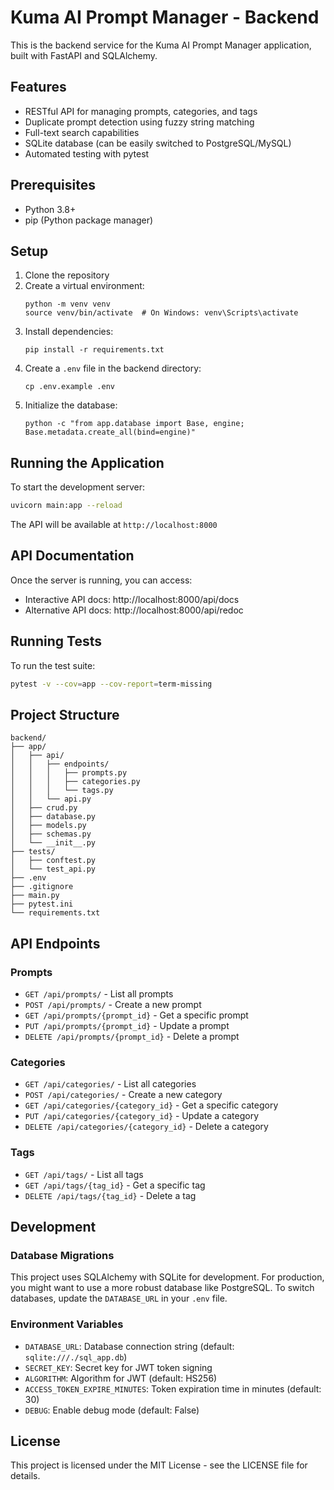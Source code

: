 # Kuma AI Prompt Manager - Backend

This is the backend service for the Kuma AI Prompt Manager application, built with FastAPI and SQLAlchemy.

## Features

- RESTful API for managing prompts, categories, and tags
- Duplicate prompt detection using fuzzy string matching
- Full-text search capabilities
- SQLite database (can be easily switched to PostgreSQL/MySQL)
- Automated testing with pytest

## Prerequisites

- Python 3.8+
- pip (Python package manager)

## Setup

1. Clone the repository
2. Create a virtual environment:
   ```
   python -m venv venv
   source venv/bin/activate  # On Windows: venv\Scripts\activate
   ```
3. Install dependencies:
   ```
   pip install -r requirements.txt
   ```
4. Create a `.env` file in the backend directory:
   ```
   cp .env.example .env
   ```
5. Initialize the database:
   ```
   python -c "from app.database import Base, engine; Base.metadata.create_all(bind=engine)"
   ```

## Running the Application

To start the development server:

```bash
uvicorn main:app --reload
```

The API will be available at `http://localhost:8000`

## API Documentation

Once the server is running, you can access:

- Interactive API docs: http://localhost:8000/api/docs
- Alternative API docs: http://localhost:8000/api/redoc

## Running Tests

To run the test suite:

```bash
pytest -v --cov=app --cov-report=term-missing
```

## Project Structure

```
backend/
├── app/
│   ├── api/
│   │   ├── endpoints/
│   │   │   ├── prompts.py
│   │   │   ├── categories.py
│   │   │   └── tags.py
│   │   └── api.py
│   ├── crud.py
│   ├── database.py
│   ├── models.py
│   ├── schemas.py
│   └── __init__.py
├── tests/
│   ├── conftest.py
│   └── test_api.py
├── .env
├── .gitignore
├── main.py
├── pytest.ini
└── requirements.txt
```

## API Endpoints

### Prompts

- `GET /api/prompts/` - List all prompts
- `POST /api/prompts/` - Create a new prompt
- `GET /api/prompts/{prompt_id}` - Get a specific prompt
- `PUT /api/prompts/{prompt_id}` - Update a prompt
- `DELETE /api/prompts/{prompt_id}` - Delete a prompt

### Categories

- `GET /api/categories/` - List all categories
- `POST /api/categories/` - Create a new category
- `GET /api/categories/{category_id}` - Get a specific category
- `PUT /api/categories/{category_id}` - Update a category
- `DELETE /api/categories/{category_id}` - Delete a category

### Tags

- `GET /api/tags/` - List all tags
- `GET /api/tags/{tag_id}` - Get a specific tag
- `DELETE /api/tags/{tag_id}` - Delete a tag

## Development

### Database Migrations

This project uses SQLAlchemy with SQLite for development. For production, you might want to use a more robust database like PostgreSQL. To switch databases, update the `DATABASE_URL` in your `.env` file.

### Environment Variables

- `DATABASE_URL`: Database connection string (default: `sqlite:///./sql_app.db`)
- `SECRET_KEY`: Secret key for JWT token signing
- `ALGORITHM`: Algorithm for JWT (default: HS256)
- `ACCESS_TOKEN_EXPIRE_MINUTES`: Token expiration time in minutes (default: 30)
- `DEBUG`: Enable debug mode (default: False)

## License

This project is licensed under the MIT License - see the LICENSE file for details.

